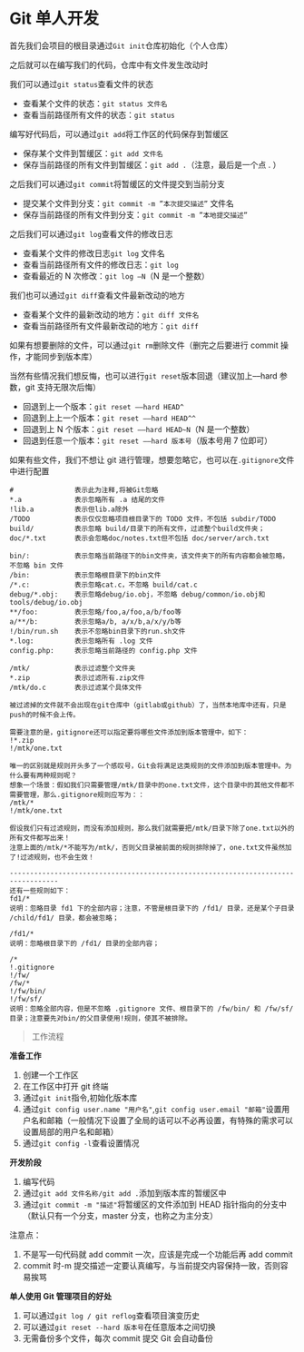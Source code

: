 # Git 单人开发

首先我们会项目的根目录通过`Git init`仓库初始化（个人仓库）

之后就可以在编写我们的代码，仓库中有文件发生改动时

我们可以通过`git status`查看文件的状态

- 查看某个文件的状态：`git status 文件名`
- 查看当前路径所有文件的状态：`git status`

编写好代码后，可以通过`git add`将工作区的代码保存到暂缓区

- 保存某个文件到暂缓区：`git add 文件名`
- 保存当前路径的所有文件到暂缓区：`git add .`（注意，最后是一个点 . ）

之后我们可以通过`git commit`将暂缓区的文件提交到当前分支

- 提交某个文件到分支：`git commit -m ”本次提交描述”` 文件名
- 保存当前路径的所有文件到分支：`git commit -m ”本地提交描述”`

之后我们可以通过`git log`查看文件的修改日志

- 查看某个文件的修改日志`git log` 文件名
- 查看当前路径所有文件的修改日志：`git log`
- 查看最近的 N 次修改：`git log –N`（N 是一个整数）

我们也可以通过`git diff`查看文件最新改动的地方

- 查看某个文件的最新改动的地方：`git diff 文件名`
- 查看当前路径所有文件最新改动的地方：`git diff`

如果有想要删除的文件，可以通过`git rm`删除文件（删完之后要进行 commit 操作，才能同步到版本库）

当然有些情况我们想反悔，也可以进行`git reset`版本回退（建议加上––hard 参数，git 支持无限次后悔）

- 回退到上一个版本：`git reset ––hard HEAD^`
- 回退到上上一个版本：`git reset ––hard HEAD^^`
- 回退到上 N 个版本：`git reset ––hard HEAD~N`（N 是一个整数）
- 回退到任意一个版本：`git reset ––hard 版本号`（版本号用 7 位即可）

如果有些文件，我们不想让 git 进行管理，想要忽略它，也可以在`.gitignore`文件中进行配置

```
#               表示此为注释,将被Git忽略
*.a             表示忽略所有 .a 结尾的文件
!lib.a          表示但lib.a除外
/TODO           表示仅仅忽略项目根目录下的 TODO 文件，不包括 subdir/TODO
build/          表示忽略 build/目录下的所有文件，过滤整个build文件夹；
doc/*.txt       表示会忽略doc/notes.txt但不包括 doc/server/arch.txt

bin/:           表示忽略当前路径下的bin文件夹，该文件夹下的所有内容都会被忽略，不忽略 bin 文件
/bin:           表示忽略根目录下的bin文件
/*.c:           表示忽略cat.c，不忽略 build/cat.c
debug/*.obj:    表示忽略debug/io.obj，不忽略 debug/common/io.obj和tools/debug/io.obj
**/foo:         表示忽略/foo,a/foo,a/b/foo等
a/**/b:         表示忽略a/b, a/x/b,a/x/y/b等
!/bin/run.sh    表示不忽略bin目录下的run.sh文件
*.log:          表示忽略所有 .log 文件
config.php:     表示忽略当前路径的 config.php 文件

/mtk/           表示过滤整个文件夹
*.zip           表示过滤所有.zip文件
/mtk/do.c       表示过滤某个具体文件

被过滤掉的文件就不会出现在git仓库中（gitlab或github）了，当然本地库中还有，只是push的时候不会上传。

需要注意的是，gitignore还可以指定要将哪些文件添加到版本管理中，如下：
!*.zip
!/mtk/one.txt

唯一的区别就是规则开头多了一个感叹号，Git会将满足这类规则的文件添加到版本管理中。为什么要有两种规则呢？
想象一个场景：假如我们只需要管理/mtk/目录中的one.txt文件，这个目录中的其他文件都不需要管理，那么.gitignore规则应写为：：
/mtk/*
!/mtk/one.txt

假设我们只有过滤规则，而没有添加规则，那么我们就需要把/mtk/目录下除了one.txt以外的所有文件都写出来！
注意上面的/mtk/*不能写为/mtk/，否则父目录被前面的规则排除掉了，one.txt文件虽然加了!过滤规则，也不会生效！

----------------------------------------------------------------------------------
还有一些规则如下：
fd1/*
说明：忽略目录 fd1 下的全部内容；注意，不管是根目录下的 /fd1/ 目录，还是某个子目录 /child/fd1/ 目录，都会被忽略；

/fd1/*
说明：忽略根目录下的 /fd1/ 目录的全部内容；

/*
!.gitignore
!/fw/
/fw/*
!/fw/bin/
!/fw/sf/
说明：忽略全部内容，但是不忽略 .gitignore 文件、根目录下的 /fw/bin/ 和 /fw/sf/ 目录；注意要先对bin/的父目录使用!规则，使其不被排除。
```

> 工作流程

**准备工作**

1.  创建一个工作区
2.  在工作区中打开 git 终端
3.  通过`git init`指令,初始化版本库
4.  通过`git config user.name "用户名"`,`git config user.email "邮箱"`设置用户名和邮箱（一般情况下设置了全局的话可以不必再设置，有特殊的需求可以设置局部的用户名和邮箱）
5.  通过`git config -l`查看设置情况

**开发阶段**

1.  编写代码
2.  通过`git add 文件名称/git add .`添加到版本库的暂缓区中
3.  通过`git commit -m "描述"`将暂缓区的文件添加到 HEAD 指针指向的分支中
    （默认只有一个分支，master 分支，也称之为主分支）

注意点：

1.  不是写一句代码就 add commit 一次，应该是完成一个功能后再 add commit
2.  commit 时-m 提交描述一定要认真编写，与当前提交内容保持一致，否则容易挨骂

**单人使用 Git 管理项目的好处**

1.  可以通过`git log / git reflog`查看项目演变历史
2.  可以通过`git reset --hard 版本号`在任意版本之间切换
3.  无需备份多个文件，每次 commit 提交 Git 会自动备份


